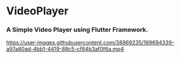 # VideoPlayer

<h3>A Simple Video Player using  Flutter Framework.</h3>





https://user-images.githubusercontent.com/38869235/169694339-a97a80ad-4bb1-4419-88c5-cf64b3af0f6a.mp4

